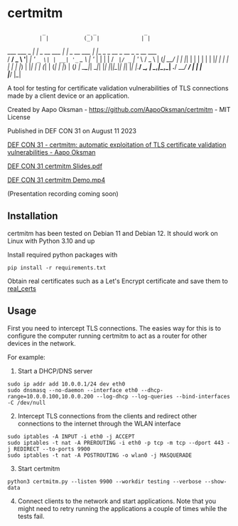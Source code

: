# certmitm

               _             _ _               _                                     
              | |           (_) |             | |                                    
  ___ ___ _ __| |_ _ __ ___  _| |_ _ __ ___   | |__  _   _    __ _  __ _ _ __   ___  
 / __/ _ \ '__| __| '_ ` _ \| | __| '_ ` _ \  | '_ \| | | |  / _` |/ _` | '_ \ / _ \ 
| (_|  __/ |  | |_| | | | | | | |_| | | | | | | |_) | |_| | | (_| | (_| | |_) | (_) |
 \___\___|_|   \__|_| |_| |_|_|\__|_| |_| |_| |_.__/ \__, |  \__,_|\__,_| .__/ \___/ 
                                                      __/ |             | |          
                                                     |___/              |_|          

A tool for testing for certificate validation vulnerabilities of TLS connections made by a client device or an application.

Created by Aapo Oksman - https://github.com/AapoOksman/certmitm - MIT License

Published in DEF CON 31 on August 11 2023

[DEF CON 31 - certmitm: automatic exploitation of TLS certificate validation vulnerabilities - Aapo Oksman](https://info.defcon.org/event/?id=50820)

[DEF CON 31 certmitm Slides.pdf](https://media.defcon.org/DEF%20CON%2031/DEF%20CON%2031%20presentations/Aapo%20Oksman%20-%20certmitm%20automatic%20exploitation%20of%20TLS%20certificate%20validation%20vulnerabilities.pdf)

[DEF CON 31 certmitm Demo.mp4](https://media.defcon.org/DEF%20CON%2031/DEF%20CON%2031%20presentations/Aapo%20Oksman%20-%20certmitm%20automatic%20exploitation%20of%20TLS%20certificate%20validation%20vulnerabilities-demo.mp4)

(Presentation recording coming soon)

## Installation

certmitm has been tested on Debian 11 and Debian 12. It should work on Linux with Python 3.10 and up

Install required python packages with

```
pip install -r requirements.txt
```

Obtain real certificates such as a Let's Encrypt certificate and save them to [real_certs](real_certs)

## Usage

First you need to intercept TLS connections. The easies way for this is to configure the computer running certmitm to act as a router for other devices in the network.

For example:

1. Start a DHCP/DNS server

```
sudo ip addr add 10.0.0.1/24 dev eth0
sudo dnsmasq --no-daemon --interface eth0 --dhcp-range=10.0.0.100,10.0.0.200 --log-dhcp --log-queries --bind-interfaces -C /dev/null
```

2. Intercept TLS connections from the clients and redirect other connections to the internet through the WLAN interface

```
sudo iptables -A INPUT -i eth0 -j ACCEPT
sudo iptables -t nat -A PREROUTING -i eth0 -p tcp -m tcp --dport 443 -j REDIRECT --to-ports 9900
sudo iptables -t nat -A POSTROUTING -o wlan0 -j MASQUERADE
```

3. Start certmitm

```
python3 certmitm.py --listen 9900 --workdir testing --verbose --show-data
```

4. Connect clients to the network and start applications. Note that you might need to retry running the applications a couple of times while the tests fail.
